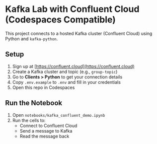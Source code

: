 # Kafka Lab with Confluent Cloud (Codespaces Compatible)

This project connects to a hosted Kafka cluster (Confluent Cloud) using Python and `kafka-python`.

## Setup

1. Sign up at [https://confluent.cloud](https://confluent.cloud)
2. Create a Kafka cluster and topic (e.g., `group-topic`)
3. Go to **Clients > Python** to get your connection details
4. Copy `.env.example` to `.env` and fill in your credentials
5. Open this repo in Codespaces

## Run the Notebook

1. Open `notebooks/kafka_confluent_demo.ipynb`
2. Run the cells to:
   - Connect to Confluent Cloud
   - Send a message to Kafka
   - Read the message back